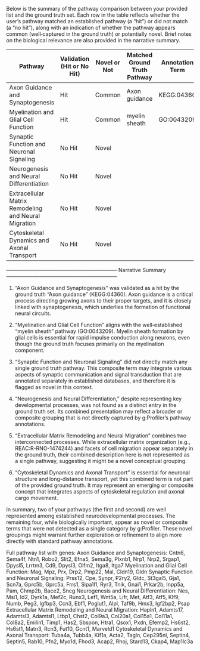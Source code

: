 Below is the summary of the pathway comparison between your provided list and the ground truth set. Each row in the table reflects whether the user’s pathway matched an established pathway (a “hit”) or did not match (a “no hit”), along with an indication of whether the pathway appears common (well‐captured in the ground truth) or potentially novel. Brief notes on the biological relevance are also provided in the narrative summary.

| Pathway                                         | Validation (Hit or No Hit) | Novel or Not | Matched Ground Truth Pathway | Annotation Term  |
|-------------------------------------------------|----------------------------|--------------|------------------------------|------------------|
| Axon Guidance and Synaptogenesis                | Hit                        | Common       | Axon guidance                | KEGG:04360       |
| Myelination and Glial Cell Function             | Hit                        | Common       | myelin sheath                | GO:0043209       |
| Synaptic Function and Neuronal Signaling        | No Hit                     | Novel        |                              |                  |
| Neurogenesis and Neural Differentiation         | No Hit                     | Novel        |                              |                  |
| Extracellular Matrix Remodeling and Neural Migration | No Hit                  | Novel        |                              |                  |
| Cytoskeletal Dynamics and Axonal Transport      | No Hit                     | Novel        |                              |                  |

──────────────────────────────
Narrative Summary
──────────────────────────────
1. “Axon Guidance and Synaptogenesis” was validated as a hit by the ground truth “Axon guidance” (KEGG:04360). Axon guidance is a critical process directing growing axons to their proper targets, and it is closely linked with synaptogenesis, which underlies the formation of functional neural circuits.

2. “Myelination and Glial Cell Function” aligns with the well‐established “myelin sheath” pathway (GO:0043209). Myelin sheath formation by glial cells is essential for rapid impulse conduction along neurons, even though the ground truth focuses primarily on the myelination component.

3. “Synaptic Function and Neuronal Signaling” did not directly match any single ground truth pathway. This composite term may integrate various aspects of synaptic communication and signal transduction that are annotated separately in established databases, and therefore it is flagged as novel in this context.

4. “Neurogenesis and Neural Differentiation,” despite representing key developmental processes, was not found as a distinct entry in the ground truth set. Its combined presentation may reflect a broader or composite grouping that is not directly captured by g:Profiler’s pathway annotations.

5. “Extracellular Matrix Remodeling and Neural Migration” combines two interconnected processes. While extracellular matrix organization (e.g., REAC:R-RNO-1474244) and facets of cell migration appear separately in the ground truth, their combined description here is not represented as a single pathway, suggesting it might be a novel conceptual grouping.

6. “Cytoskeletal Dynamics and Axonal Transport” is essential for neuronal structure and long-distance transport, yet this combined term is not part of the provided ground truth. It may represent an emerging or composite concept that integrates aspects of cytoskeletal regulation and axonal cargo movement.

In summary, two of your pathways (the first and second) are well represented among established neurodevelopmental processes. The remaining four, while biologically important, appear as novel or composite terms that were not detected as a single category by g:Profiler. These novel groupings might warrant further exploration or refinement to align more directly with standard pathway annotations.


Full pathway list with genes:
Axon Guidance and Synaptogenesis: Cntn6, Sema4f, Ntn1, Robo2, Slit2, Efna5, Sema3g, Plxnb1, Nrp1, Nrp2, Srgap1, Dpysl5, Lrrtm3, Cd9, Dpysl3, Olfm2, Itga8, Itga7
Myelination and Glial Cell Function: Mag, Mpz, Prx, Drp2, Pmp22, Mal, Cldn19, Gldn
Synaptic Function and Neuronal Signaling: Prss12, Cpe, Synpr, P2ry2, Gldc, St3gal5, Gja1, Scn7a, Gprc5b, Gprc5a, Frrs1, Sipa1l1, Ryr3, Tnik, Gnai1, Prkar2b, Inpp5a, Pam, Chmp2b, Bace2, Sncg
Neurogenesis and Neural Differentiation: Nes, Msi1, Id2, Dyrk1a, Mef2c, Runx3, Lef1, Wnt5a, Lifr, Met, Atf3, Atf5, Klf9, Numb, Peg3, Igfbp3, Ccn3, Ebf1, Poglut1, Alpl, Taf9b, Hmx3, Igf2bp2, Psap
Extracellular Matrix Remodeling and Neural Migration: Hapln1, Adamts17, Adamtsl3, Adamtsl1, Ltbp1, Chst2, Col9a3, Col20a1, Col15a1, Col11a1, Col8a2, Emilin1, Timp1, Has2, Sbspon, Htra1, Qsox1, Pxdn, Efemp2, Hs6st2, Hs6st1, Matn3, Rcn3, Fut10, Gcnt1, Marveld1
Cytoskeletal Dynamics and Axonal Transport: Tuba4a, Tubb4a, Kif1a, Acta2, Tagln, Cep295nl, Septin4, Septin5, Rab10, Pfn2, Myo1d, Fhod3, Acap2, Rhoj, Stard13, Ckap4, Map1lc3a